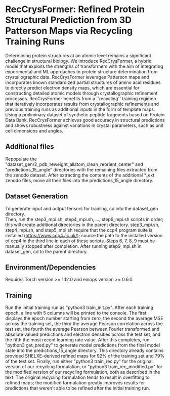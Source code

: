 # RecCrysFormer: Refined Protein Structural Prediction from 3D Patterson Maps via Recycling Training Runs

Determining protein structures at an atomic level remains a significant challenge in structural biology. 
We introduce RecCrysFormer, a hybrid model that exploits the strengths of transformers with the aim of integrating experimental and ML approaches to protein structure determination from crystallographic data. 
RecCrysFormer leverages Patterson maps and incorporates known standardized partial structures of amino acid residues to directly predict electron density maps, which are essential for constructing detailed atomic models through crystallographic refinement processes. 
RecCrysFormer benefits from a ``recycling'' training regimen that iteratively incorporates results from crystallographic refinements and previous training runs as additional inputs in the form of template maps. 
Using a preliminary dataset of synthetic peptide fragments based on Protein Data Bank, RecCrysFormer achieves good accuracy in structural predictions and shows robustness against variations in crystal parameters, such as unit cell dimensions and angles.

## Additional files
Repopulate the "dataset_gen/2_pdb_reweight_allatom_clean_reorient_center" and "predictions_15_angle" directories with the remaining files extracted from the zenodo dataset.
After extracting the contents of the additional *_ext zenodo files, move all their files into the predictions_15_angle directory.

## Dataset Generation
To generate input and output tensors for training, cd into the dataset_gen directory.   
Then, run the step3_mpi.sh, step4_mpi.sh, ..., step9_mpi.sh scripts in order; this will create additional directories in the parent directory.
step3_mpi.sh, step4_mpi.sh, and step5_mpi.sh require that the ccp4 program suite is installed (https://www.ccp4.ac.uk/); source the path to the installed version of ccp4 in the third line in each of these scripts.
Steps 6, 7, 8, 9 must be manually stopped after completion.
After running step9_mpi.sh in dataset_gen, cd to the parent directory.

## Environment/Dependencies
Requires Torch version >= 1.12.0 and einops version >= 0.6.0.

## Training
Run the initial training run as "python3 train_init.py".
After each training epoch, a line with 5 columns will be printed to the console.  The first displays the epoch number starting from zero, the second the average MSE across the training set, the third the average Pearson correlation across the test set,
the fourth the average Pearson between Fourier transformed and absolute valued predictions and electron densities across the test set, and the fifth the most recent learning rate value.
After this completes, run "python3 get_pred.py" to generate model predictions from the final model state into the predictions_15_angle directory.
This directory already contains provided SHELXE-derived refined maps for 92% of the training set and 79% of the test set.
Finally, run either "python3 train_rec.py" for the original version of our recycling formulation, or "python3 train_rec_modified.py" for the modified version of our recycling formulation, both as described in the text.
The original recycling formulation tends to result in overfitting to refined maps; the modified formulation greatly improves results for predictions that weren't able to be refined after the initial training run.
